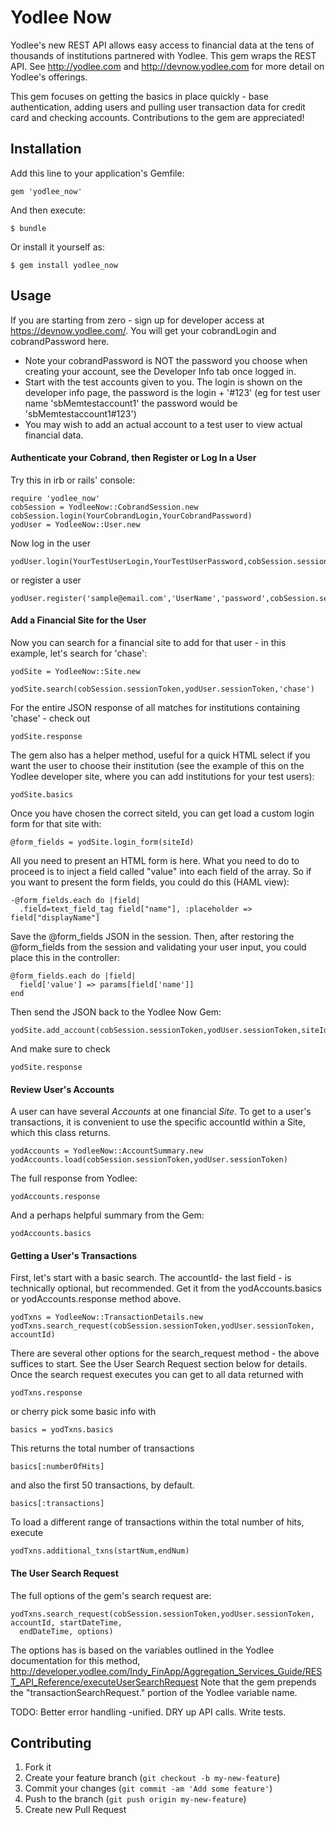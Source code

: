 # Yodlee Now

Yodlee's new REST API allows easy access to financial data at the tens of thousands of institutions partnered with Yodlee.  This gem wraps the REST API.  See http://yodlee.com and http://devnow.yodlee.com for more detail on Yodlee's offerings.

This gem focuses on getting the basics in place quickly - base authentication, adding users and pulling user transaction data for credit card and checking accounts.  Contributions to the gem are appreciated!

## Installation

Add this line to your application's Gemfile:

    gem 'yodlee_now'

And then execute:

    $ bundle

Or install it yourself as:

    $ gem install yodlee_now

## Usage

If you are starting from zero - sign up for developer access at https://devnow.yodlee.com/.  You will get your cobrandLogin and cobrandPassword here.

 * Note your cobrandPassword is NOT the password you choose when creating your account, see the Developer Info tab once logged in.  
 * Start with the test accounts given to you.  The login is shown on the developer info page, the password is the login + '#123' (eg for test user name 'sbMemtestaccount1' the password would be 'sbMemtestaccount1#123')
 * You may wish to add an actual account to a test user to view actual financial data.  


#### Authenticate your Cobrand, then Register or Log In a User

Try this in irb or rails' console:

    require 'yodlee_now'
    cobSession = YodleeNow::CobrandSession.new
    cobSession.login(YourCobrandLogin,YourCobrandPassword)
    yodUser = YodleeNow::User.new

Now log in the user
    
    yodUser.login(YourTestUserLogin,YourTestUserPassword,cobSession.sessionToken)

or register a user
    
    yodUser.register('sample@email.com','UserName','password',cobSession.sessionToken)

#### Add a Financial Site for the User

Now you can search for a financial site to add for that user - in this example, let's search for 'chase':

    yodSite = YodleeNow::Site.new

    yodSite.search(cobSession.sessionToken,yodUser.sessionToken,'chase')

For the entire JSON response of all matches for institutions containing 'chase' - check out
    
    yodSite.response

The gem also has a helper method, useful for a quick HTML select if you want the user to choose their institution (see the example of this on the Yodlee developer site, where you can add institutions for your test users):

    yodSite.basics

Once you have chosen the correct siteId, you can get load a custom login form for that site with:

    @form_fields = yodSite.login_form(siteId)

All you need to present an HTML form is here.  What you need to do to proceed is to inject a field called "value" into each field of the array.  So if you want to present the form fields, you could do this (HAML view):

    -@form_fields.each do |field|
      .field=text_field_tag field["name"], :placeholder => field["displayName"]

Save the @form_fields JSON in the session. Then, after restoring the @form_fields from the session and validating your user input, you could place this in the controller:
    
    @form_fields.each do |field|
      field['value'] => params[field['name']]
    end

Then send the JSON back to the Yodlee Now Gem:
    
    yodSite.add_account(cobSession.sessionToken,yodUser.sessionToken,siteId,@form_fields)

And make sure to check 

    yodSite.response

#### Review User's Accounts

A user can have several *Accounts* at one financial *Site*.  To get to a user's transactions, it is convenient to use the specific accountId within a Site, which this class returns.

    yodAccounts = YodleeNow::AccountSummary.new
    yodAccounts.load(cobSession.sessionToken,yodUser.sessionToken)

The full response from Yodlee:

    yodAccounts.response

And a perhaps helpful summary from the Gem:

    yodAccounts.basics

#### Getting a User's Transactions

First, let's start with a basic search.  The accountId- the last field - is technically optional, but recommended.  Get it from the yodAccounts.basics or yodAccounts.response method above.  

    yodTxns = YodleeNow::TransactionDetails.new
    yodTxns.search_request(cobSession.sessionToken,yodUser.sessionToken, accountId)

There are several other options for the search_request method - the above suffices to start.  See the User Search Request section below for details.  Once the search request executes you can get to all data returned with

    yodTxns.response

or cherry pick some basic info with

    basics = yodTxns.basics

This returns the total number of transactions 
    
    basics[:numberOfHits]

and also the first 50 transactions, by default.

    basics[:transactions]

To load a different range of transactions within the total number of hits, execute

    yodTxns.additional_txns(startNum,endNum)

#### The User Search Request

The full options of the gem's search request are:

    yodTxns.search_request(cobSession.sessionToken,yodUser.sessionToken, accountId, startDateTime, 
      endDateTime, options)

The options has is based on the variables outlined in the Yodlee documentation for this method, http://developer.yodlee.com/Indy_FinApp/Aggregation_Services_Guide/REST_API_Reference/executeUserSearchRequest  Note that the gem prepends the "transactionSearchRequest." portion of the Yodlee variable name.


    
TODO: Better error handling -unified. DRY up API calls. Write tests.

## Contributing

1. Fork it
2. Create your feature branch (`git checkout -b my-new-feature`)
3. Commit your changes (`git commit -am 'Add some feature'`)
4. Push to the branch (`git push origin my-new-feature`)
5. Create new Pull Request
